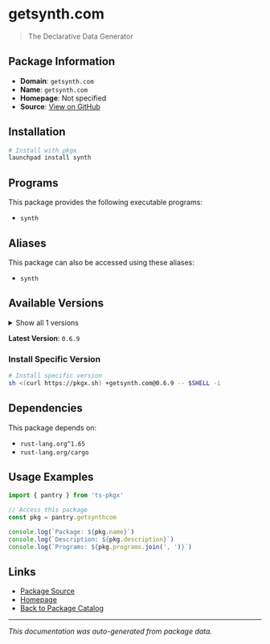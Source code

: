 # getsynth.com

> The Declarative Data Generator

## Package Information

- **Domain**: `getsynth.com`
- **Name**: `getsynth.com`
- **Homepage**: Not specified
- **Source**: [View on GitHub](https://github.com/pkgxdev/pantry/tree/main/projects/getsynth.com/package.yml)

## Installation

```bash
# Install with pkgx
launchpad install synth
```

## Programs

This package provides the following executable programs:

- `synth`

## Aliases

This package can also be accessed using these aliases:

- `synth`

## Available Versions

<details>
<summary>Show all 1 versions</summary>

- `0.6.9`

</details>

**Latest Version**: `0.6.9`

### Install Specific Version

```bash
# Install specific version
sh <(curl https://pkgx.sh) +getsynth.com@0.6.9 -- $SHELL -i
```

## Dependencies

This package depends on:

- `rust-lang.org^1.65`
- `rust-lang.org/cargo`

## Usage Examples

```typescript
import { pantry } from 'ts-pkgx'

// Access this package
const pkg = pantry.getsynthcom

console.log(`Package: ${pkg.name}`)
console.log(`Description: ${pkg.description}`)
console.log(`Programs: ${pkg.programs.join(', ')}`)
```

## Links

- [Package Source](https://github.com/pkgxdev/pantry/tree/main/projects/getsynth.com/package.yml)
- [Homepage](#)
- [Back to Package Catalog](../package-catalog.md)

---

*This documentation was auto-generated from package data.*
